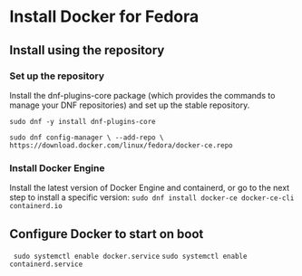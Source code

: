 # Install Docker for Fedora
## Install using the repository
### Set up the repository
Install the dnf-plugins-core package (which provides the commands to manage your DNF repositories) and set up the stable repository.

`sudo dnf -y install dnf-plugins-core`

`sudo dnf config-manager \
    --add-repo \
    https://download.docker.com/linux/fedora/docker-ce.repo`

### Install Docker Engine
Install the latest version of Docker Engine and containerd, or go to the next step to install a specific version:
`sudo dnf install docker-ce docker-ce-cli containerd.io`

## Configure Docker to start on boot
` sudo systemctl enable docker.service`
 `sudo systemctl enable containerd.service`
